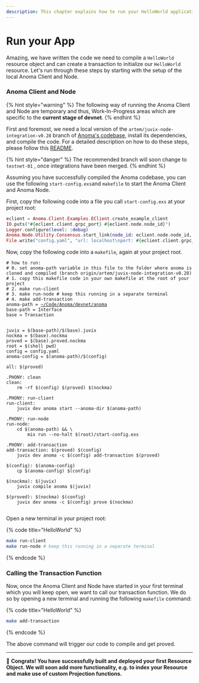 ```yaml
---
description: This chapter explains how to run your HelloWorld application locally.
---
```


# Run your App

Amazing, we have written the code we need to compile a `HelloWorld` resource object and can create a transaction to initialize our `HelloWorld` resource. Let's run through these steps by starting with the setup of the local Anoma Client and Node.

### Anoma Client and Node

{% hint style="warning" %}
The following way of running the Anoma Client and Node are temporary and thus, Work-In-Progress areas which are specific to the **current stage of devnet**.
{% endhint %}

First and foremost, we need a local version of the `artem/juvix-node-integration-v0.28` branch of [Anoma's codebase](https://github.com/anoma/anoma/tree/testnet-01), install its dependencies, and compile the code. For a detailed description on how to do these steps, please follow this [README](https://github.com/anoma/anoma/blob/testnet-01/README.md).

{% hint style="danger" %}
The recommended branch will soon change to `testnet-01` , once integrations have been merged.
{% endhint %}

Assuming you have successfully compiled the Anoma codebase, you can use the following `start-config.exs`and `makefile` to start the Anoma Client and Anoma Node.

First, copy the following code into a file you call `start-config.exs` at your project root:

```elixir
eclient = Anoma.Client.Examples.EClient.create_example_client
IO.puts("#{eclient.client.grpc_port} #{eclient.node.node_id}")
Logger.configure(level: :debug)
Anoma.Node.Utility.Consensus.start_link(node_id: eclient.node.node_id, interval: 5000)
File.write("config.yaml", "url: localhost\nport: #{eclient.client.grpc_port}\nnodeid: \"\"")
```

Now, copy the following code into a `makefile`, again at your project root.

<pre class="language-makefile"><code class="lang-makefile"># how to run:
# 0. set anoma-path variable in this file to the folder where anoma is cloned and compiled (branch origin/artem/juvix-node-integration-v0.28)
# 1. copy this makefile code in your own makefile at the root of your project
# 2. make run-client
# 3. make run-node # keep this running in a separate terminal
# 4. make add-transaction
anoma-path = <a data-footnote-ref href="#user-content-fn-1">~/Code/Anoma/devnet/anoma</a>
base-path = Interface
base = Transaction


juvix = $(base-path)/$(base).juvix
nockma = $(base).nockma
proved = $(base).proved.nockma
root = $(shell pwd)
config = config.yaml
anoma-config = $(anoma-path)/$(config)

all: $(proved)

.PHONY: clean
clean:
	rm -rf $(config) $(proved) $(nockma)

.PHONY: run-client
run-client:
	juvix dev anoma start --anoma-dir $(anoma-path)

.PHONY: run-node
run-node:
	cd $(anoma-path) &#x26;&#x26; \
		mix run --no-halt $(root)/start-config.exs

.PHONY: add-transaction
add-transaction: $(proved) $(config)
	juvix dev anoma -c $(config) add-transaction $(proved)

$(config): $(anoma-config)
	cp $(anoma-config) $(config)

$(nockma): $(juvix)
	juvix compile anoma $(juvix)

$(proved): $(nockma) $(config)
	juvix dev anoma -c $(config) prove $(nockma)

</code></pre>

Open a new terminal in your project root:

{% code title="HelloWorld" %}
```bash
make run-client
make run-node # keep this running in a separate terminal
```
{% endcode %}

### Calling the Transaction Function

Now, once the Anoma Client and Node have started in your first terminal which you will keep open, we want to call our transaction function. We do so by opening a new terminal and running the following `makefile` command:

{% code title="HelloWorld" %}
```bash
make add-transaction
```
{% endcode %}

The above command will trigger our code to compile and get proved.

***

:tada: **Congrats! You have successfully built and deployed your first Resource Object. We will soon add more functionality, e.g. to index your Resource and make use of custom Projection functions.**

[^1]: Change this to your own anoma-path
